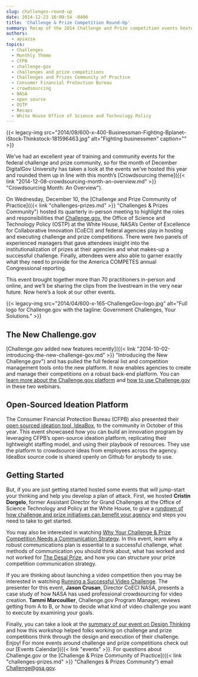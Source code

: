```yaml
---
slug: challenges-round-up
date: 2014-12-23 10:00:54 -0400
title: 'Challenge & Prize Competition Round-Up'
summary: Recap of the 2014 Challenge and Prize competition events hosted by DigitalGov
authors:
  - apiazza
topics:
  - Challenges
  - Monthly Theme
  - CFPB
  - challenge-gov
  - challenges and prize competitions
  - Challenges and Prizes Community of Practice
  - Consumer Financial Protection Bureau
  - crowdsourcing
  - NASA
  - open source
  - OSTP
  - Recaps
  - White House Office of Science and Technology Policy
---
```


{{< legacy-img src="2014/09/600-x-400-Businessman-Fighting-Bplanet-iStock-Thinkstock-181596463.jpg" alt="Fighting businessmen" caption="" >}} 

We’ve had an excellent year of training and community events for the federal challenge and prize community, so for the month of December DigitalGov University has taken a look at the events we’ve hosted this year and rounded them up in line with this month&#8217;s [Crowdsourcing theme]({{< link "2014-12-08-crowdsourcing-month-an-overview.md" >}} "Crowdsourcing Month: An Overview").

On Wednesday, December 10, the [Challenge and Prize Community of Practice]({{< link "challenges-prizes.md" >}} "Challenges & Prizes Community") hosted its quarterly in-person meeting to highlight the roles and responsibilities that [Challenge.gov](https://www.challenge.gov/), the Office of Science and Technology Policy (OSTP) at the White House, NASA’s Center of Excellence for Collaborative Innovation (CoECI) and federal agencies play in hosting and executing challenge and prize competitions. There were two panels of experienced managers that gave attendees insight into the institutionalization of prizes at their agencies and what makes-up a successful challenge. Finally, attendees were also able to garner exactly what they need to provide for the America COMPETES annual Congressional reporting.

This event brought together more than 70 practitioners in-person and online, and we’ll be sharing the clips from the livestream in the very near future. Now here’s a look at our other events.

{{< legacy-img src="2014/04/600-x-165-ChallengeGov-logo.jpg" alt="Full logo for Challenge.gov with the tagline: Government Challenges, Your Solutions." >}}

## The New Challenge.gov

[Challenge.gov added new features recently]({{< link "2014-10-02-introducing-the-new-challenge-gov.md" >}} "Introducing the New Challenge.gov") and has pulled the full federal list and competition management tools onto the new platform. It now enables agencies to create and manage their competitions on a robust back-end platform. You can [learn more about the Challenge.gov platform](http://youtu.be/Yw58jVvppAw?list=PLd9b-GuOJ3nFeJeAHAn3Z5opohjxIw8OC) and [how to use Challenge.gov](https://www.youtube.com/watch?v=qXYar-2de44&index=1&list=PLd9b-GuOJ3nFeJeAHAn3Z5opohjxIw8OC) in these two webinars.

## Open-Sourced Ideation Platform

The Consumer Financial Protection Bureau (CFPB) also presented their [open sourced ideation tool, IdeaBox](http://youtu.be/KRQ24645LOE?list=PLd9b-GuOJ3nFeJeAHAn3Z5opohjxIw8OC), to the community in October of this year. This event showcased how you can build an innovation program by leveraging CFPB’s open-source ideation platform, replicating their lightweight staffing model, and using their playbook of resources. They use the platform to crowdsource ideas from employees across the agency. IdeaBox source code is shared openly on Github for anybody to use.

## Getting Started

But, if you are just getting started hosted some events that will jump-start your thinking and help you develop a plan of attack. First, we hosted **Cristin Dorgelo**, former Assistant Director for Grand Challenges at the Office of Science Technology and Policy at the White House, to give a [rundown of how challenge and prize initiatives can benefit your agency](http://youtu.be/Frwk3Fvw_H4?list=PLd9b-GuOJ3nFeJeAHAn3Z5opohjxIw8OC) and steps you need to take to get started.

You may also be interested in watching [Why Your Challenge & Prize Competition Needs a Communication Strategy](http://youtu.be/wieTrYMT4zM?list=PLd9b-GuOJ3nFeJeAHAn3Z5opohjxIw8OC). In this event, learn why a robust communications plan is essential to a successful challenge, what methods of communication you should think about, what has worked and not worked for [The Desal Prize](http://www.securingwaterforfood.org/the-desal-prize/), and how you can structure your prize competition communication strategy.

If you are thinking about launching a video competition then you may be interested in watching [Running a Successful Video Challenge](https://www.youtube.com/watch?v=kaK90anXf7w&index=7&list=PLd9b-GuOJ3nFeJeAHAn3Z5opohjxIw8OC). The presenter for this event, **Jason Crusan**, Director CoECI NASA, presents a case study of how NASA has used professional crowdsourcing for video creation. **Tammi Marcoullier**, Challenge.gov Program Manager, reviews getting from A to B, or how to decide what kind of video challenge you want to execute by examining your goals.

Finally, you can take a look at the [summary of our event on Design Thinking](http://youtu.be/oLAtcfGCcdc?list=PLd9b-GuOJ3nFeJeAHAn3Z5opohjxIw8OC) and how this workshop helped folks working on challenge and prize competitions think through the design and execution of their challenge. Enjoy! For more events around challenge and prize competitions check out our [Events Calendar]({{< link "events" >}}. For questions about Challenge.gov or the [Challenge & Prize Community of Practice]({{< link "challenges-prizes.md" >}} "Challenges & Prizes Community") email <Challenge@gsa.gov>.